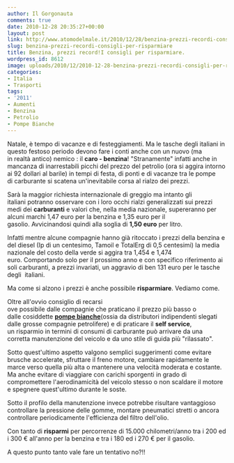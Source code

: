 ```yaml
---
author: Il Gorgonauta
comments: true
date: 2010-12-28 20:35:27+00:00
layout: post
link: http://www.atomodelmale.it/2010/12/28/benzina-prezzi-recordi-consigli-per-risparmiare/
slug: benzina-prezzi-recordi-consigli-per-risparmiare
title: Benzina, prezzi record!I consigli per risparmiare.
wordpress_id: 8612
image: uploads/2010/12/2010-12-28-benzina-prezzi-recordi-consigli-per-risparmiare.jpg
categories:
- Italia
- Trasporti
tags:
- '2011'
- Aumenti
- Benzina
- Petrolio
- Pompe Bianche
---
```



Natale, è tempo di vacanze e di festeggiamenti. Ma le tasche degli italiani in questo festoso periodo devono fare i conti anche con un nuovo (ma in realtà antico) nemico : il **caro - benzina**! "Stranamente" infatti anche in mancanza di inarrestabili picchi del prezzo del petrolio (ora si aggira intorno ai 92 dollari al barile) in tempi di festa, di ponti e di vacanze tra le pompe di carburante si scatena un'inevitabile corsa al rialzo dei prezzi.

Sarà la maggior richiesta internazionale di greggio ma intanto gli italiani potranno osservare con i loro occhi rialzi generalizzati sui prezzi medi dei **carburanti** e valori che, nella media nazionale, supereranno per alcuni marchi 1,47 euro per la benzina e 1,35 euro per il gasolio. Avvicinandosi quindi alla soglia di **1,50 euro** per litro.

Infatti mentre alcune compagnie hanno già ritoccato i prezzi della benzina e del diesel (Ip di un centesimo, Tamoil e TotalErg di 0,5 centesimi) la media nazionale del costo della verde si aggira tra 1,454 e 1,474 euro. Comportando solo per il prossimo anno e con specifico riferimento ai soli carburanti, a prezzi invariati, un aggravio di ben 131 euro per le tasche degli  italiani.

Ma come si alzono i prezzi è anche possibile **risparmiare**. Vediamo come.

Oltre all'ovvio consiglio di recarsi ove possibile dalle compagnie che praticano il prezzo più basso o dalle cosiddette **[pompe bianche](/2009/08/09/pompe-bianche-ecco-lelenco-e-gli-indirizzi-di-tutti-i-benzinai-low-cost/)**(ossia da distributori indipendenti slegati dalle grosse compagnie petrolifere) e di praticare il **self service**, un risparmio in termini di consumi di carburante può arrivare da una corretta manutenzione del veicolo e da uno stile di guida più "rilassato".

Sotto quest'ultimo aspetto valgono semplici suggerimenti come evitare brusche accelerate, sfruttare il freno motore, cambiare rapidamente le marce verso quella più alta o mantenere una velocità moderata e costante. Ma anche evitare di viaggiare con carichi sporgenti in grado di compromettere l'aerodinamicità del veicolo stesso o non scaldare il motore e spegnere quest'ultimo durante le soste.

Sotto il profilo della manutenzione invece potrebbe risultare vantaggioso controllare la pressione delle gomme, montare pneumatici stretti o ancora controllare periodicamente l'efficienza del filtro dell'olio.

Con tanto di **risparmi** per percorrenze di 15.000 chilometri/anno tra i 200 ed i 300 € all'anno per la benzina e tra i 180 ed i 270 € per il gasolio.

A questo punto tanto vale fare un tentativo no?!!
